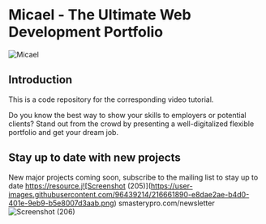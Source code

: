 # Micael - The Ultimate Web Development Portfolio 
![Micael](https://i.ibb.co/fHPM38q/image.png)

## Introduction
This is a code repository for the corresponding video tutorial.

Do you know the best way to show your skills to employers or potential clients? Stand out from the crowd by presenting a well-digitalized flexible portfolio and get your dream job.

## Stay up to date with new projects
New major projects coming soon, subscribe to the mailing list to stay up to date https://resource.j![Screenshot (205)](https://user-images.githubusercontent.com/96439214/216661890-e8dae2ae-b4d0-401e-9eb9-b5e8007d3aab.png)
smasterypro.com/newsletter
![Screenshot (206)](https://user-images.githubusercontent.com/96439214/216661840-bdb4cc7a-8185-47a1-a15c-8b6033b09ce4.png)
